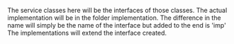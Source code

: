 The service classes here will be the interfaces of those
classes.  The actual implementation will be in the folder
implementation.  The difference in the name will simply be
the name of the interface but added to the end is 'imp'
The implementations will extend the interface created.

